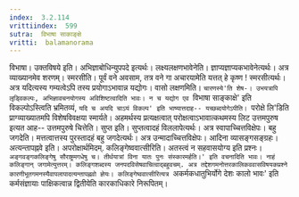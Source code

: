 ```yaml
---
index:  3.2.114
vrittiindex:  599
sutra:  विभाषा साकाङ्क्षे
vritti:  balamanorama 
---
```


विभाषा। उक्तविषये इति। अभिज्ञाबोधिन्युपपदे इत्यर्थः। लक्ष्यलक्षणभावेनेति। ज्ञाप्यज्ञाप्यकभावेनेत्यर्थः। अत्र व्याख्यानमेव शरणम्। स्मरसीति। पूर्वं वने अवसाम, तत्र वने गा अचारयामेति यत्तत् हे कृष्ण ! स्मरसीत्यर्थः। अत्र यदित्यस्य गम्यत्वेऽपि तस्य प्रयोगाऽभावान्न यद्योगः। वासो लक्षणमिति। `चारणस्ये'ति शेष-। उभयत्रापि लृड्विकल्पः, अभिज्ञावचनयोगस्य अविशिष्टत्वादिति भावः। न च यद्योग एव `विभाषा साङ्काक्षे' इति विकल्पोऽस्त्विति भ्रमितव्यं, `यदि च अयदि चाऽयं विकल्प' इति भाष्यात्तदाह-- यच्छब्दयोगेऽपीति। `परोक्षे लि'डिति प्राग्व्याख्यातमपि विशेषविवक्षया स्मार्यते। अहमर्थस्य प्रत्यक्षत्वात् परोक्षत्वाऽभावात्कथमस्य लिट उत्तमपुरुष इत्यत आह-- उत्तमपुरुषे चित्तेति। सुप्त इति। सुप्तत्वादहं विललापेत्यर्थः। अत्र स्वापाच्चित्तविक्षेपः। बहु जगदेति। मत्तत्वात्तस्य पुरस्तादहं बहु जगदेत्यर्थः। अत्र उन्मादाच्चित्तविक्षेपः। आदिना व्यासङ्गसङ्ग्रहः। अत्यन्तापह्नवे इति। अपरोक्षार्थमिदम्. कलिङ्गेष्ववात्सीरिति। अतस्त्वं न सहवासयोग्य इति प्रश्नः। `अङ्गवङ्गकलिङ्गेषु सौराष्ट्रमगधेषु च। तीर्थयात्रां विना यातः पुनः संस्कारमर्हति।' इति वचनादिति भावः। नाहं कलिङ्गान् जगामेत्युत्तरम्। कलिङ्गशब्दस्य जनपदविसेषवाचित्वाद्बहुवचम्. अत्र तद्देशगमनोत्तरकालिकववासविषयकप्रश्ने कारणीभूतगमनस्यैवापलापादत्यन्तापह्नवो ज्ञेयः। कलिङ्गेष्ववात्सीरित्यत्र `अकर्मकधातुभिर्योगे देशः कालो भावः' इति कर्मसंज्ञायाः पाक्षिकत्वान्न द्वितीयेति कारकाधिकारे निरूपितम्।


